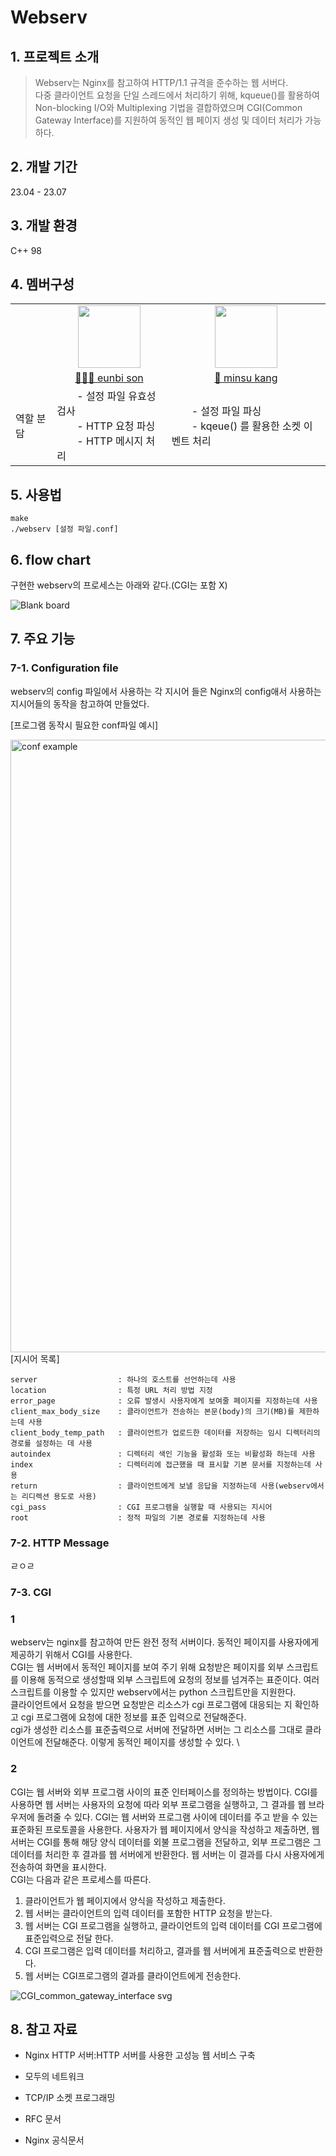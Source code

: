 # Webserv

## 1. 프로젝트 소개

> Webserv는 Nginx를 참고하여 HTTP/1.1 규격을 준수하는 웹 서버다.\
> 다중 클라이언트 요청을 단일 스레드에서 처리하기 위해, kqueue()를 활용하여 Non-blocking I/O와 Multiplexing 기법을 결합하였으며 CGI(Common Gateway Interface)를 지원하여 동적인 웹 페이지 생성 및 데이터 처리가 가능하다.

## 2. 개발 기간

23.04 - 23.07

## 3. 개발 환경

C++ 98

## 4. 멤버구성

<table align="center">
    <tr>
        <td />
        <td align="center">
            <a href="https://github.com/ebcode2021">
                <img src="https://avatars.githubusercontent.com/u/84271971?v=4" width="100" />
            </a>
        </td>
        <td align="center">
            <a href="https://github.com/minsubro">
                <img src="https://avatars.githubusercontent.com/u/96279704?v=4" width="100" />
            </a>
        </td>
    </tr>
    <tr>
        <td />
        <td align="center">
            <a href="https://github.com/guune">👩🏻‍💻 eunbi son</a>
        </td>
        <td align="center">
            <a href="https://github.com/minsubro">🐼 minsu kang</a>
        </td>
    </tr>
    <tr>
        <td>역할 분담</td>
        <td>
              - 설정 파일 유효성 검사 <br/>
              - HTTP 요청 파싱 <br />
              - HTTP 메시지 처리
        </td>
        <td>
              - 설정 파일 파싱 <br />
              - kqeue() 를 활용한 소켓 이벤트 처리
        </td>
    </tr>
</table>

## 5. 사용법

```
make
./webserv [설정 파일.conf]
```

## 6. flow chart

구현한 webserv의 프로세스는 아래와 같다.(CGI는 포함 X)

![Blank board](https://github.com/ebcode2021/Webserv/assets/84271971/e14a8f9e-2390-4559-8ef8-6bfcaf0bb8c4)

## 7. 주요 기능

### 7-1. Configuration file

webserv의 config 파일에서 사용하는 각 지시어 들은 Nginx의 config애서 사용하는 지시어들의 동작을 참고하여 만들었다.<br/>

[프로그램 동작시 필요한 conf파일 예시]

<img width="980" alt="conf example" src="https://github.com/ebcode2021/Webserv/assets/96279704/dd94e5cc-e1b3-4796-83bb-5e530c627d94">

<br />
[지시어 목록]

```
server                  : 하나의 호스트를 선언하는데 사용
location                : 특정 URL 처리 방법 지정
error_page              : 오류 발생시 사용자에게 보여줄 페이지를 지정하는데 사용
client_max_body_size    : 클라이언트가 전송하는 본문(body)의 크기(MB)를 제한하는데 사용
client_body_temp_path   : 클라이언트가 업로드한 데이터를 저장하는 임시 디렉터리의 경로를 설정하는 데 사용
autoindex               : 디렉터리 색인 기능을 활성화 또는 비활성화 하는데 사용
index                   : 디렉터리에 접근했을 때 표시할 기본 문서를 지정하는데 사용
return                  : 클라이언트에게 보낼 응답을 지정하는데 사용(webserv에서는 리디렉션 용도로 사용)
cgi_pass                : CGI 프로그램을 실행할 때 사용되는 지시어
root                    : 정적 파일의 기본 경로를 지정하는데 사용
```

### 7-2. HTTP Message

ㄹㅇㄹ

### 7-3. CGI
### 1
webserv는 nginx를 참고하여 만든 완전 정적 서버이다. 동적인 페이지를 사용자에게 제공하기 위해서 CGI를 사용한다. \
CGI는 웹 서버에서 동적인 페이지를 보여 주기 위해 요청받은 페이지를 외부 스크립트를 이용해 동적으로 생성할때 외부 스크립트에 요청의 정보를 넘겨주는 표준이다. 여러 스크립트를 이용할 수 있지만 webserv에서는 python 스크립트만을 지원한다. \
클라이언트에서 요청을 받으면 요청받은 리소스가 cgi 프로그램에 대응되는 지 확인하고 cgi 프로그램에 요청에 대한 정보를 표준 입력으로 전달해준다. \
cgi가 생성한 리소스를 표준출력으로 서버에 전달하면 서버는 그 리소스를 그대로 클라이언트에 전달해준다. 이렇게 동적인 페이지를 생성할 수 있다. \
### 2
CGI는 웹 서버와 외부 프로그램 사이의 표준 인터페이스를 정의하는 방법이다. CGI를 사용하면 웹 서버는 사용자의 요청에 따라 외부 프로그램을 실행하고, 그 결과를 웹 브라우저에 돌려줄 수 있다.
CGI는 웹 서버와 프로그램 사이에 데이터를 주고 받을 수 있는 표준화된 프로토콜을 사용한다. 사용자가 웹 페이지에서 양식을 작성하고 제출하면, 웹 서버는 CGI를 통해 해당 양식 데이터를 외불 프로그램을 전달하고, 외부 프로그램은 그 데이터를 처리한 후 결과를 웹 서버에게 반환한다. 웹 서버는 이 결과를 다시 사용자에게 전송하여 화면을 표시한다. \
CGI는 다음과 같은 프로세스를 따른다.
1. 클라이언트가 웹 페이지에서 양식을 작성하고 제출한다.
2. 웹 서버는 클라이언트의 입력 데이터를 포함한 HTTP 요청을 받는다.
3. 웹 서버는 CGI 프로그램을 실행하고, 클라이언트의 입력 데이터를 CGI 프로그램에 표준입력으로 전달 한다.
4. CGI 프로그램은 입력 데이터를 처리하고, 결과를 웹 서버에게 표준출력으로 반환한다.
5. 웹 서버는 CGI프로그램의 결과를 클라이언트에게 전송한다. 

![CGI_common_gateway_interface svg](https://github.com/ebcode2021/Webserv/assets/96279704/2695ed23-b1c0-4873-bb42-d270de36bed1)

## 8. 참고 자료

-   Nginx HTTP 서버:HTTP 서버를 사용한 고성능 웹 서비스 구축
-   모두의 네트워크
-   TCP/IP 소켓 프로그래밍

-   RFC 문서
-   Nginx 공식문서
